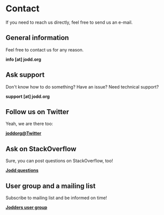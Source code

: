 # Contact

If you need to reach us directly, feel free to send us an e-mail.

## General information

Feel free to contact us for any reason.

**info \[at\] jodd&#46;org**


## Ask support

Don't know how to do something? Have an issue? Need technical support?

**support \[at\] jodd&#46;org**


## Follow us on Twitter

Yeah, we are there too:

[**joddorg@Twitter**](https://twitter.com/joddorg)

## Ask on StackOverflow

Sure, you can post questions on StackOverflow, too!

[**Jodd questions**](http://stackoverflow.com/questions/tagged/jodd)


## User group and a mailing list

Subscribe to mailing list and be informed on time!

[**Jodders user group**](http://groups.google.com/group/jodders?hl=en)

